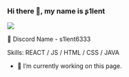 ### Hi there 👋, my name is ʂ1lent
![](https://media.discordapp.net/attachments/1018618008391925884/1140737053412298843/zonae3.gif)

💬 Discord Name - s1lent6333


Skills: REACT / JS / HTML / CSS / JAVA

- 🔭 I’m currently working on this page. 





